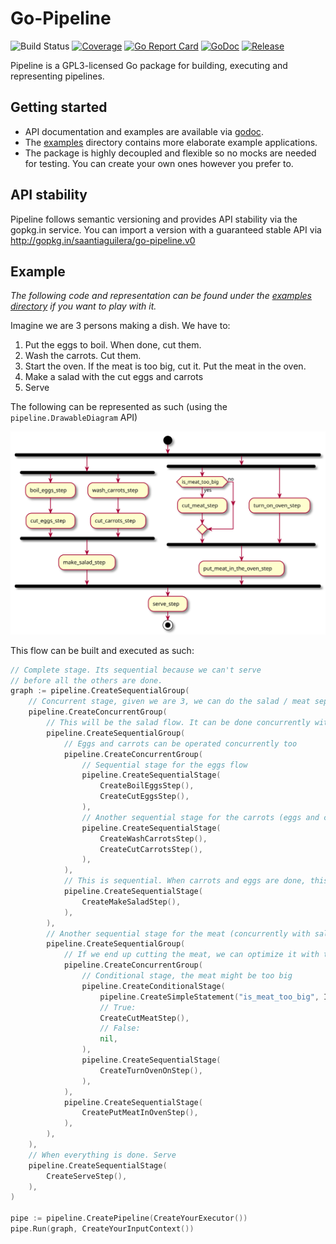 # Go-Pipeline

![Build Status](https://github.com/saantiaguilera/go-pipeline/workflows/Go/badge.svg) 
[![Coverage](https://codecov.io/gh/saantiaguilera/go-pipeline/branch/master/graph/badge.svg)](https://codecov.io/gh/saantiaguilera/go-pipeline)
[![Go Report Card](https://goreportcard.com/badge/github.com/saantiaguilera/go-pipeline)](https://goreportcard.com/report/github.com/saantiaguilera/go-pipeline)
[![GoDoc](https://godoc.org/github.com/saantiaguilera/go-pipeline?status.svg)](https://godoc.org/github.com/saantiaguilera/go-pipeline)
[![Release](https://img.shields.io/github/release/saantiaguilera/go-pipeline.svg?style=flat-square)](https://github.com/saantiaguilera/go-pipeline/releases)

Pipeline is a GPL3-licensed Go package for building, executing and representing pipelines.

## Getting started

- API documentation and examples are available via [godoc](https://godoc.org/github.com/saantiaguilera/go-pipeline).
- The [examples](./examples) directory contains more elaborate example applications.
- The package is highly decoupled and flexible so no mocks are needed for testing. You can create your own ones however you prefer to.

## API stability

Pipeline follows semantic versioning and provides API stability via the gopkg.in service.
You can import a version with a guaranteed stable API via http://gopkg.in/saantiaguilera/go-pipeline.v0

## Example

_The following code and representation can be found under the [examples directory](examples/cook_example/) if you want to play with it._

Imagine we are 3 persons making a dish. We have to:
1. Put the eggs to boil. When done, cut them.
2. Wash the carrots. Cut them.
3. Start the oven. If the meat is too big, cut it. Put the meat in the oven.
4. Make a salad with the cut eggs and carrots
5. Serve

The following can be represented as such (using the `pipeline.DrawableDiagram` API)

![](examples/cook_example/template.svg)

This flow can be built and executed as such:
```go
// Complete stage. Its sequential because we can't serve
// before all the others are done. 
graph := pipeline.CreateSequentialGroup(
    // Concurrent stage, given we are 3, we can do the salad / meat separately
    pipeline.CreateConcurrentGroup(
        // This will be the salad flow. It can be done concurrently with the meat
        pipeline.CreateSequentialGroup( 
            // Eggs and carrots can be operated concurrently too
            pipeline.CreateConcurrentGroup(
                // Sequential stage for the eggs flow
                pipeline.CreateSequentialStage(
                    CreateBoilEggsStep(),
                    CreateCutEggsStep(),
                ),
                // Another sequential stage for the carrots (eggs and carrots will be concurrent though!)
                pipeline.CreateSequentialStage(
                    CreateWashCarrotsStep(),
                    CreateCutCarrotsStep(),
                ),
            ),
            // This is sequential. When carrots and eggs are done, this will run
            pipeline.CreateSequentialStage(
                CreateMakeSaladStep(),
            ),
        ),
        // Another sequential stage for the meat (concurrently with salad)
        pipeline.CreateSequentialGroup(
            // If we end up cutting the meat, we can optimize it with the oven operation
            pipeline.CreateConcurrentGroup(
                // Conditional stage, the meat might be too big
                pipeline.CreateConditionalStage(
                    pipeline.CreateSimpleStatement("is_meat_too_big", IsMeatTooBigForTheOven),
                    // True:
                    CreateCutMeatStep(),
                    // False:
                    nil,
                ),
                pipeline.CreateSequentialStage(
                    CreateTurnOvenOnStep(),
                ),
            ),
            pipeline.CreateSequentialStage(
                CreatePutMeatInOvenStep(),
            ),
        ),
    ),
    // When everything is done. Serve
    pipeline.CreateSequentialStage(
        CreateServeStep(),
    ),
)

pipe := pipeline.CreatePipeline(CreateYourExecutor())
pipe.Run(graph, CreateYourInputContext())
```
